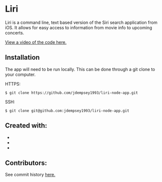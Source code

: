 # Liri
Liri is a command line, text based version of the Siri search application from iOS. It allows for easy access to information from movie info to upcoming concerts.

[View a video of the code here.](https://youtu.be/nPjPCOXluS0)

Installation
---

The app will need to be run locally. This can be done through a git clone to your computer.

HTTPS:
```
$ git clone https://github.com/jdempsey1993/liri-node-app.git
```
SSH:
```
$ git clone git@github.com:jdempsey1993/liri-node-app.git
```
Created with:
---
* 
* 
* 

Contributors:
---
See commit history [here.](https://github.com/jdempsey1993/liri-node-app/graphs/contributors)
